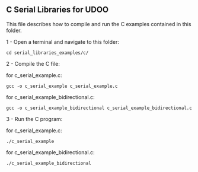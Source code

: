 C Serial Libraries for UDOO
---------

This file describes how to compile and run the C examples contained in this folder.

1 - Open a terminal and navigate to this folder:

    cd serial_libraries_examples/c/

2 - Compile the C file:

for c_serial_example.c:

    gcc -o c_serial_example c_serial_example.c

for c_serial_example_bidirectional.c:

    gcc -o c_serial_example_bidirectional c_serial_example_bidirectional.c

3 - Run the C program:

for c_serial_example.c:

    ./c_serial_example

for c_serial_example_bidirectional.c:

    ./c_serial_example_bidirectional







